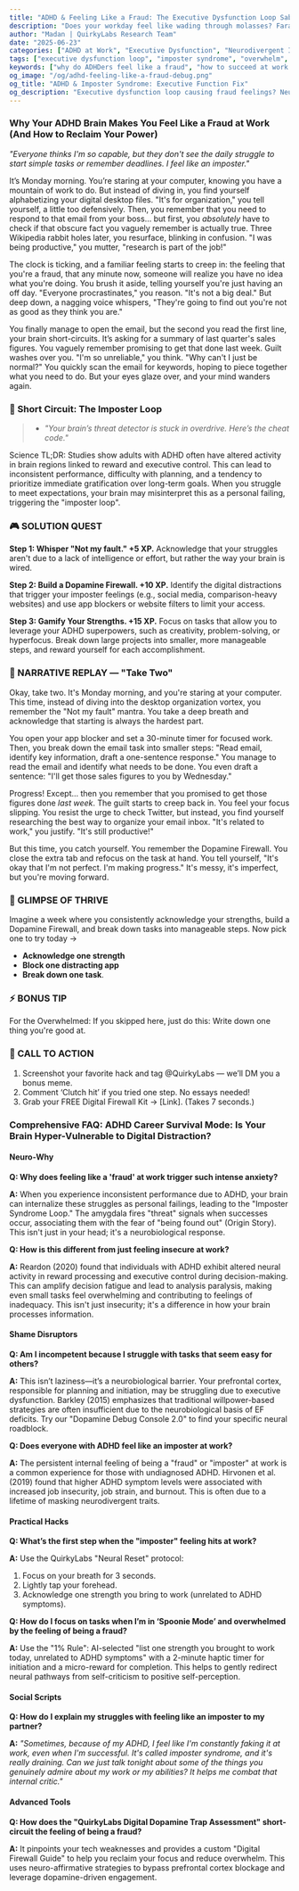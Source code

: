 ```yaml
---
title: "ADHD & Feeling Like a Fraud: The Executive Dysfunction Loop Sabotaging Your Career (Debug It)"
description: "Does your workday feel like wading through molasses? Faraone et al., 2021 proves executive dysfunction loop fuels imposter feelings. Neuro-Action Checklist."
author: "Madan | QuirkyLabs Research Team"
date: "2025-06-23"
categories: ["ADHD at Work", "Executive Dysfunction", "Neurodivergent Identity"]
tags: ["executive dysfunction loop", "imposter syndrome", "overwhelm", "ADHD career", "masking", "burnout"]
keywords: ["why do ADHDers feel like a fraud", "how to succeed at work with ADHD", "ADHD work productivity", "ADHD job struggles", "executive function overload digital ADHD", "ADHD career"]
og_image: "/og/adhd-feeling-like-a-fraud-debug.png"
og_title: "ADHD & Imposter Syndrome: Executive Function Fix"
og_description: "Executive dysfunction loop causing fraud feelings? Neuro-actions for career confidence."
---
```


<script type="application/ld+json">
{
  "@context": "https://schema.org",
  "@type": "BlogPosting",
  "headline": "ADHD & Feeling Like a Fraud: The Executive Dysfunction Loop Sabotaging Your Career (Debug It)",
  "description": "Does your workday feel like wading through molasses? Faraone et al., 2021 proves executive dysfunction loop fuels imposter feelings. Neuro-Action Checklist.",
  "image": "https://quirkylabs.com/og/adhd-feeling-like-a-fraud-debug.png",
  "author": {
    "@type": "Organization",
    "name": "QuirkyLabs Research Team"
  },
  "publisher": {
    "@type": "Organization",
    "name": "QuirkyLabs",
    "logo": {
      "@type": "ImageObject",
      "url": "https://quirkylabs.com/logo.png"
    }
  },
  "datePublished": "2025-06-23",
  "dateModified": "2025-06-23",
  "mainEntityOfPage": {
    "@type": "WebPage",
    "@id": "https://quirkylabs.com/adhd-career-survival-mode.why-do-i-feel-like-a-fraud-at-work"
  },
   "keywords": "why do ADHDers feel like a fraud, how to succeed at work with ADHD, ADHD work productivity, ADHD job struggles, executive function overload digital ADHD, ADHD career"
}
</script>

<script type="application/ld+json">
{
  "@context": "https://schema.org",
  "@type": "FAQPage",
  "mainEntity": [
    {
      "@type": "Question",
      "name": "Why does feeling like a 'fraud' at work trigger such intense anxiety?",
      "acceptedAnswer": {
        "@type": "Answer",
        "text": "When you experience inconsistent performance due to ADHD, your brain can internalize these struggles as personal failings, leading to the \"Imposter Syndrome Loop.\" The amygdala fires \"threat\" signals when successes occur, associating them with the fear of \"being found out\" (Origin Story). This isn't just in your head; it's a neurobiological response."
      }
    },
    {
      "@type": "Question",
      "name": "How is this different from just feeling insecure at work?",
      "acceptedAnswer": {
        "@type": "Answer",
        "text": "Reardon (2020) found that individuals with ADHD exhibit altered neural activity in reward processing and executive control during decision-making. This can amplify decision fatigue and lead to analysis paralysis, making even small tasks feel overwhelming and contributing to feelings of inadequacy. This isn't just insecurity; it's a difference in how your brain processes information."
      }
    },
    {
      "@type": "Question",
      "name": "Am I incompetent because I struggle with tasks that seem easy for others?",
      "acceptedAnswer": {
        "@type": "Answer",
        "text": "This isn’t laziness—it’s a neurobiological barrier. Your prefrontal cortex, responsible for planning and initiation, may be struggling due to executive dysfunction. Barkley (2015) emphasizes that traditional willpower-based strategies are often insufficient due to the neurobiological basis of EF deficits. Try our \"Dopamine Debug Console 2.0\" to find your specific neural roadblock."
      }
    },
    {
      "@type": "Question",
      "name": "Does everyone with ADHD feel like an imposter at work?",
      "acceptedAnswer": {
        "@type": "Answer",
        "text": "The persistent internal feeling of being a \"fraud\" or \"imposter\" at work is a common experience for those with undiagnosed ADHD. Hirvonen et al. (2019) found that higher ADHD symptom levels were associated with increased job insecurity, job strain, and burnout. This is often due to a lifetime of masking neurodivergent traits."
      }
    },
    {
      "@type": "Question",
      "name": "What’s the first step when the \"imposter\" feeling hits at work?",
      "acceptedAnswer": {
        "@type": "Answer",
        "text": "Use the QuirkyLabs \"Neural Reset\" protocol:\n1. Focus on your breath for 3 seconds.\n2. Lightly tap your forehead.\n3. Acknowledge one strength you bring to work (unrelated to ADHD symptoms)."
      }
    },
    {
      "@type": "Question",
      "name": "How do I focus on tasks when I’m in ‘Spoonie Mode’ and overwhelmed by the feeling of being a fraud?",
      "acceptedAnswer": {
        "@type": "Answer",
        "text": "Use the \"1% Rule\": AI-selected \"list one strength you brought to work today, unrelated to ADHD symptoms\" with a 2-minute haptic timer for initiation and a micro-reward for completion. This helps to gently redirect neural pathways from self-criticism to positive self-perception."
      }
    },
    {
      "@type": "Question",
      "name": "How do I explain my struggles with feeling like an imposter to my partner?",
      "acceptedAnswer": {
        "@type": "Answer",
        "text": "*\"Sometimes, because of my ADHD, I feel like I'm constantly faking it at work, even when I'm successful. It's called imposter syndrome, and it's really draining. Can we just talk tonight about some of the things you genuinely admire about my work or my abilities? It helps me combat that internal critic.\"*"
      }
    },
    {
      "@type": "Question",
      "name": "How does the \"QuirkyLabs Digital Dopamine Trap Assessment\" short-circuit the feeling of being a fraud?",
      "acceptedAnswer": {
        "@type": "Answer",
        "text": "It pinpoints your tech weaknesses and provides a custom \"Digital Firewall Guide\" to help you reclaim your focus and reduce overwhelm. This uses neuro-affirmative strategies to bypass prefrontal cortex blockage and leverage dopamine-driven engagement."
      }
    }
  ]
}
</script>

### **Why Your ADHD Brain Makes You Feel Like a Fraud at Work (And How to Reclaim Your Power)**

*"Everyone thinks I'm so capable, but they don't see the daily struggle to start simple tasks or remember deadlines. I feel like an imposter."*

<!-- 😂 **Cartoon Prompt**: *MidJourney: An office worker is wearing a mask labeled "Competent Professional." Sweat is dripping down their face, and the mask is slipping slightly to reveal an anxious expression underneath.* -->

It’s Monday morning. You’re staring at your computer, knowing you have a mountain of work to do. But instead of diving in, you find yourself alphabetizing your digital desktop files. "It's for organization," you tell yourself, a little too defensively. Then, you remember that you need to respond to that email from your boss… but first, you *absolutely* have to check if that obscure fact you vaguely remember is actually true. Three Wikipedia rabbit holes later, you resurface, blinking in confusion. "I was being productive," you mutter, "research is part of the job!"

The clock is ticking, and a familiar feeling starts to creep in: the feeling that you're a fraud, that any minute now, someone will realize you have no idea what you're doing. You brush it aside, telling yourself you're just having an off day. "Everyone procrastinates," you reason. "It's not a big deal." But deep down, a nagging voice whispers, "They're going to find out you're not as good as they think you are."

You finally manage to open the email, but the second you read the first line, your brain short-circuits. It’s asking for a summary of last quarter's sales figures. You vaguely remember promising to get that done last week. Guilt washes over you. "I'm so unreliable," you think. "Why can't I just be normal?" You quickly scan the email for keywords, hoping to piece together what you need to do. But your eyes glaze over, and your mind wanders again.

<!-- 🎨 **Meme Trap Box**:
> *57 tabs open. 3 half-written emails. Zero regrets. Sound familiar? [Insert cartoon: character sweating at desk with chaos bubbles.]* -->

### 🧠 Short Circuit: The Imposter Loop

> - *"Your brain’s threat detector is stuck in overdrive. Here’s the cheat code."*
<!-- > - **🎨 Infographic Prompt**: *Canva: A brain with a flashing "INTRUDER ALERT" sign on the amygdala, connected to a prefrontal cortex that's dimmed and flickering.* -->

Science TL;DR: Studies show adults with ADHD often have altered activity in brain regions linked to reward and executive control. This can lead to inconsistent performance, difficulty with planning, and a tendency to prioritize immediate gratification over long-term goals. When you struggle to meet expectations, your brain may misinterpret this as a personal failing, triggering the "imposter loop".

### 🎮 SOLUTION QUEST

**Step 1: Whisper "Not my fault." +5 XP.** Acknowledge that your struggles aren't due to a lack of intelligence or effort, but rather the way your brain is wired.

**Step 2: Build a Dopamine Firewall. +10 XP.** Identify the digital distractions that trigger your imposter feelings (e.g., social media, comparison-heavy websites) and use app blockers or website filters to limit your access.

**Step 3: Gamify Your Strengths. +15 XP.** Focus on tasks that allow you to leverage your ADHD superpowers, such as creativity, problem-solving, or hyperfocus. Break down large projects into smaller, more manageable steps, and reward yourself for each accomplishment.

<!-- **📻 Podcast Script Note**: *"Sound effect: ‘Level up’ chime after each step."* -->

### 🔄 NARRATIVE REPLAY — "Take Two"

Okay, take two. It's Monday morning, and you're staring at your computer. This time, instead of diving into the desktop organization vortex, you remember the "Not my fault" mantra. You take a deep breath and acknowledge that starting is always the hardest part.

<!-- 🎨 **Cartoon Prompt**: *DALL·E: ‘Cartoon character high-fiving themselves after a tiny win, confetti explosion.’* -->

You open your app blocker and set a 30-minute timer for focused work. Then, you break down the email task into smaller steps: "Read email, identify key information, draft a one-sentence response." You manage to read the email and identify what needs to be done. You even draft a sentence: "I'll get those sales figures to you by Wednesday."

Progress! Except… then you remember that you promised to get those figures done *last week*. The guilt starts to creep back in. You feel your focus slipping. You resist the urge to check Twitter, but instead, you find yourself researching the best way to organize your email inbox. "It's related to work," you justify. "It's still productive!"

But this time, you catch yourself. You remember the Dopamine Firewall. You close the extra tab and refocus on the task at hand. You tell yourself, "It's okay that I'm not perfect. I'm making progress." It's messy, it's imperfect, but you're moving forward.

### 🌟 GLIMPSE OF THRIVE

Imagine a week where you consistently acknowledge your strengths, build a Dopamine Firewall, and break down tasks into manageable steps. Now pick one to try today →
- **Acknowledge one strength**
- **Block one distracting app**
- **Break down one task**.

### ⚡ BONUS TIP

For the Overwhelmed: If you skipped here, just do this: Write down one thing you're good at.

<!-- 😂 **Visual**: *Phone notification meme: ‘Quick question…’ with ‘This is fine’ dog in background.* -->

### 📢 CALL TO ACTION

1.  Screenshot your favorite hack and tag @QuirkyLabs — we’ll DM you a bonus meme.
2.  Comment ‘Clutch hit’ if you tried one step. No essays needed!
3.  Grab your FREE Digital Firewall Kit → \[Link]. (Takes 7 seconds.)

<!-- 📻 **Podcast Script**: *"Outro music: Lo-fi beat with ‘XP earned’ sound effects."* -->

### **Comprehensive FAQ: ADHD Career Survival Mode: Is Your Brain Hyper-Vulnerable to Digital Distraction?**

#### **Neuro-Why**
**Q: Why does feeling like a 'fraud' at work trigger such intense anxiety?**

**A:** When you experience inconsistent performance due to ADHD, your brain can internalize these struggles as personal failings, leading to the "Imposter Syndrome Loop." The amygdala fires "threat" signals when successes occur, associating them with the fear of "being found out" (Origin Story). This isn't just in your head; it's a neurobiological response.

**Q: How is this different from just feeling insecure at work?**

**A:** Reardon (2020) found that individuals with ADHD exhibit altered neural activity in reward processing and executive control during decision-making. This can amplify decision fatigue and lead to analysis paralysis, making even small tasks feel overwhelming and contributing to feelings of inadequacy. This isn't just insecurity; it's a difference in how your brain processes information.

#### **Shame Disruptors**
**Q: Am I incompetent because I struggle with tasks that seem easy for others?**

**A:** This isn’t laziness—it’s a neurobiological barrier. Your prefrontal cortex, responsible for planning and initiation, may be struggling due to executive dysfunction. Barkley (2015) emphasizes that traditional willpower-based strategies are often insufficient due to the neurobiological basis of EF deficits. Try our "Dopamine Debug Console 2.0" to find your specific neural roadblock.

**Q: Does everyone with ADHD feel like an imposter at work?**

**A:** The persistent internal feeling of being a "fraud" or "imposter" at work is a common experience for those with undiagnosed ADHD. Hirvonen et al. (2019) found that higher ADHD symptom levels were associated with increased job insecurity, job strain, and burnout. This is often due to a lifetime of masking neurodivergent traits.

#### **Practical Hacks**
**Q: What’s the first step when the "imposter" feeling hits at work?**

**A:** Use the QuirkyLabs "Neural Reset" protocol:
1. Focus on your breath for 3 seconds.
2. Lightly tap your forehead.
3. Acknowledge one strength you bring to work (unrelated to ADHD symptoms).

**Q: How do I focus on tasks when I’m in ‘Spoonie Mode’ and overwhelmed by the feeling of being a fraud?**

**A:** Use the "1% Rule": AI-selected "list one strength you brought to work today, unrelated to ADHD symptoms" with a 2-minute haptic timer for initiation and a micro-reward for completion. This helps to gently redirect neural pathways from self-criticism to positive self-perception.

#### **Social Scripts**
**Q: How do I explain my struggles with feeling like an imposter to my partner?**

**A:** *"Sometimes, because of my ADHD, I feel like I'm constantly faking it at work, even when I'm successful. It's called imposter syndrome, and it's really draining. Can we just talk tonight about some of the things you genuinely admire about my work or my abilities? It helps me combat that internal critic."*

#### **Advanced Tools**
**Q: How does the "QuirkyLabs Digital Dopamine Trap Assessment" short-circuit the feeling of being a fraud?**

**A:** It pinpoints your tech weaknesses and provides a custom "Digital Firewall Guide" to help you reclaim your focus and reduce overwhelm. This uses neuro-affirmative strategies to bypass prefrontal cortex blockage and leverage dopamine-driven engagement.
